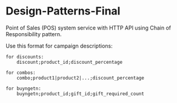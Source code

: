 # Design-Patterns-Final
Point of Sales (POS) system service with HTTP API using Chain of Responsibility pattern.

Use this format for campaign descriptions:

    for discounts:
        discount;product_id;discount_percentage
    
    for combos:
        combo;product1|product2|...;discount_percentage
    
    for buyngetn:
        buyngetn;product_id;gift_id;gift_required_count
